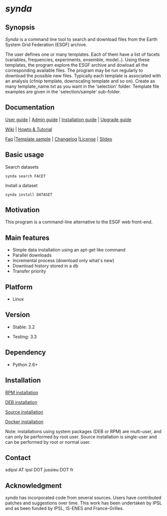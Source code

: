 # *synda*

## Synopsis

*Synda* is a command line tool to search and download files from the Earth
System Grid Federation (ESGF) archive.

The user defines one or many templates. Each of them have a list of
facets (variables, frequencies, experiments, ensemble, model..). Using
these templates, the program explore the ESGF archive and dowload all
the corresponding available files. The program may be run regularly to
download the possible new files. Typically each template is associated
with an analysis (cfmip template, downscaling template and so on).
Create as many template_name.txt as you want in the 'selection' folder.
Template file examples are given in the 'selection/sample' sub-folder. 

## Documentation

[User guide](sdt/doc/user_guide.md)                             | [Admin guide](sdt/doc/admin_guide.md) |
[Installation guide](##installation)                             | [Upgrade guide](sdt/doc/upgrade_guide.md)

[Wiki](https://forge.ipsl.jussieu.fr/prodiguer/wiki/docs/synda) | [Howto & Tutorial](sdt/doc/howto_and_tutorial.md)

[Faq](sdt/doc/faq.md)                                           |[Template sample](sdt/doc/TEMPLATE)    |
[Changelog](sdt/doc/changelog)                                  |[License](sdt/doc/LICENSE)             |
[Slides](sdt/doc/synda.odp)

## Basic usage

Search datasets

    synda search FACET

Install a dataset

    synda install DATASET

## Motivation

This program is a command-line alternative to the ESGF web front-end.

## Main features

* Simple data installation using an apt-get like command
* Parallel downloads
* Incremental process (download only what's new)
* Download history stored in a db
* Transfer priority

## Platform

* Linux

## Version

* Stable: 3.2

* Testing: 3.3

## Dependency

* Python 2.6+

## Installation

[RPM installation](sdt/doc/rpm_install.md)

[DEB installation](sdt/doc/deb_install.md)

[Source installation](sdt/doc/src_install.md)

[Docker installation](https://registry.hub.docker.com/u/prodiguer/synda)

Note: installations using system packages (DEB or RPM) are multi-user, and can
only be performed by root user. Source installation is single-user and can be
performed by root or normal user.

## Contact

sdipsl AT ipsl DOT jussieu DOT fr

## Acknowledgment

*synda* has incorporated code from several sources. Users have contributed
patches and suggestions over time. This work has been undertaken by IPSL and
as been funded by IPSL, IS-ENES and France-Grilles.
